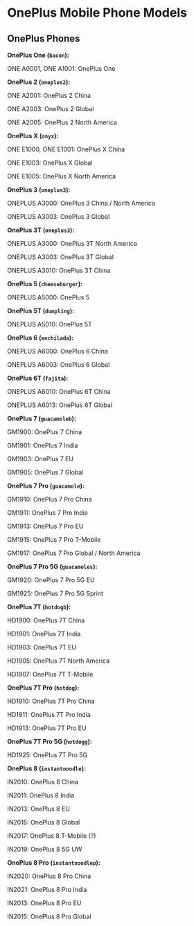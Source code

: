 # OnePlus Mobile Phone Models

## OnePlus Phones

**OnePlus One (`bacon`):**

ONE A0001, ONE A1001: OnePlus One

**OnePlus 2 (`oneplus2`):**

ONE A2001: OnePlus 2 China

ONE A2003: OnePlus 2 Global

ONE A2005: OnePlus 2 North America

**OnePlus X (`onyx`):**

ONE E1000, ONE E1001: OnePlus X China

ONE E1003: OnePlus X Global

ONE E1005: OnePlus X North America

**OnePlus 3 (`oneplus3`):**

ONEPLUS A3000: OnePlus 3 China / North America

ONEPLUS A3003: OnePlus 3 Global

**OnePlus 3T (`oneplus3`):**

ONEPLUS A3000: OnePlus 3T North America

ONEPLUS A3003: OnePlus 3T Global

ONEPLUS A3010: OnePlus 3T China

**OnePlus 5 (`cheeseburger`):**

ONEPLUS A5000: OnePlus 5

**OnePlus 5T (`dumpling`):**

ONEPLUS A5010: OnePlus 5T

**OnePlus 6 (`enchilada`):**

ONEPLUS A6000: OnePlus 6 China

ONEPLUS A6003: OnePlus 6 Global

**OnePlus 6T (`fajita`):**

ONEPLUS A6010: OnePlus 6T China

ONEPLUS A6013: OnePlus 6T Global

**OnePlus 7 (`guacamoleb`):**

GM1900: OnePlus 7 China

GM1901: OnePlus 7 India

GM1903: OnePlus 7 EU

GM1905: OnePlus 7 Global

**OnePlus 7 Pro (`guacamole`):**

GM1910: OnePlus 7 Pro China

GM1911: OnePlus 7 Pro India

GM1913: OnePlus 7 Pro EU
 
GM1915: OnePlus 7 Pro T-Mobile

GM1917: OnePlus 7 Pro Global / North America

**OnePlus 7 Pro 5G (`guacamoles`):**

GM1920: OnePlus 7 Pro 5G EU

GM1925: OnePlus 7 Pro 5G Sprint

**OnePlus 7T (`hotdogb`):**

HD1900: OnePlus 7T China

HD1901: OnePlus 7T India

HD1903: OnePlus 7T EU

HD1905: OnePlus 7T North America

HD1907: OnePlus 7T T-Mobile

**OnePlus 7T Pro (`hotdog`):**

HD1910: OnePlus 7T Pro China

HD1911: OnePlus 7T Pro India

HD1913: OnePlus 7T Pro EU

**OnePlus 7T Pro 5G (`hotdogg`):**

HD1925: OnePlus 7T Pro 5G

**OnePlus 8 (`instantnoodle`):**

IN2010: OnePlus 8 China

IN2011: OnePlus 8 India

IN2013: OnePlus 8 EU

IN2015: OnePlus 8 Global

IN2017: OnePlus 8 T-Mobile (?)

IN2019: OnePlus 8 5G UW

**OnePlus 8 Pro (`instantnoodlep`):**

IN2020: OnePlus 8 Pro China

IN2021: OnePlus 8 Pro India

IN2013: OnePlus 8 Pro EU

IN2015: OnePlus 8 Pro Global
